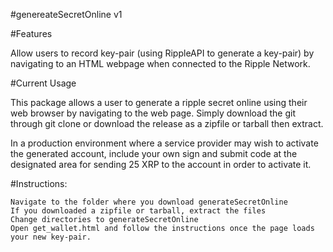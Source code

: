 #genereateSecretOnline v1

#Features

Allow users to record key-pair (using RippleAPI to generate a key-pair) by navigating to an HTML webpage when connected to the
Ripple Network.  

#Current Usage

This package allows a user to generate a ripple secret online using their web browser by navigating to the web page.
Simply download the git through git clone or download the release as a zipfile or tarball then extract.

In a production environment where a service provider may wish to activate the generated account, include your own sign 
and submit code at the designated area for sending 25 XRP to the account in order to activate it.

#Instructions:

    Navigate to the folder where you download generateSecretOnline
    If you downloaded a zipfile or tarball, extract the files
    Change directories to generateSecretOnline
    Open get_wallet.html and follow the instructions once the page loads your new key-pair.
